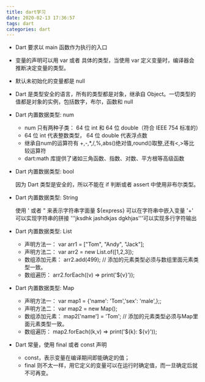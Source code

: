 ```yaml
---
title: dart学习
date: 2020-02-13 17:36:57
tags: dart
categories: dart
---
```


- Dart 要求以 main 函数作为执行的入口

- 变量的声明可以用 var 或者 具体的类型，当使用 var 定义变量时，编译器会推断决定变量的类型。

- 默认未初始化的变量都是 null

- Dart 是类型安全的语言，所有的类型都是对象，继承自 Object。一切类型的值都是对象的实例，包括数字，布尔，函数和 null

- Dart 内置数据类型: num

    - num 只有两种子类： 64 位 int 和 64 位 double（符合 IEEE 754 标准的）
    - 64 位 int 代表整数类型， 64 位 double 代表浮点数
    - 继承自num的运算符有 +,-,*,/,%,abs()绝对值,round()取整,还有<,>等比较运算符
    - dart:math 库提供了诸如三角函数、指数、对数、平方根等高级函数

- Dart 内置数据类型: bool

    因为 Dart 类型是安全的，所以不能在 if 判断或者 assert 中使用非布尔类型。

- Dart 内置数据类型: String

    使用 ' 或者 " 来表示字符串字面量
    ${express} 可以在字符串中嵌入变量
    '+' 可以实现字符串的拼接
    '''jksdhk
    jashdkjas
    dgkhjas'''可以实现多行字符输出

- Dart 内置数据类型: List

    - 声明方法一： var arr1 = <String>["Tom", "Andy", "Jack"];
    - 声明方法二： var arr2 = new List<int>.of([1,2,3]);
    - 数组添加元素： arr2.add(499); // 添加的元素类型必须与数组里面元素类型一致。
    - 数组遍历： arr2.forEach((v) => print('${v}'));

- Dart 内置数据类型: Map

    - 声明方法一： var map1 = {'name': 'Tom','sex': 'male',};;
    - 声明方法二： var map2 = new Map<String String>();
    - 数组添加元素： map2['name'] = 'Tom'; // 添加的元素类型必须与Map里面元素类型一致。
    - 数组遍历： map2.forEach((k,v) => print('${k}: ${v}'));

- Dart 常量，使用 final 或者 const 声明

    - const，表示变量在编译期间即能确定的值；
    - final 则不太一样，用它定义的变量可以在运行时确定值，而一旦确定后就不可再变。